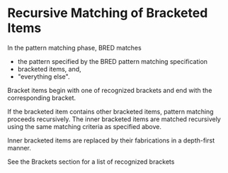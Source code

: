 # Recursive Matching of Bracketed Items

In the pattern matching phase, BRED matches 
- the pattern specified by the BRED pattern matching specification
- bracketed items, and,
- "everything else".

Bracket items begin with one of recognized brackets and end with the corresponding bracket.  

If the bracketed item contains other bracketed items, pattern matching proceeds recursively.  The inner bracketed items are matched recursively using the same matching criteria as specified above.

Inner bracketed items are replaced by their fabrications in a depth-first manner.

See the Brackets section for a list of recognized brackets